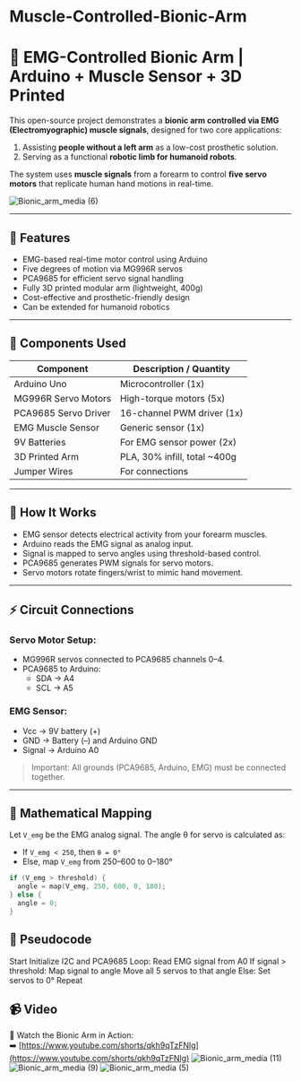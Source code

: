 # Muscle-Controlled-Bionic-Arm
# 💪 EMG-Controlled Bionic Arm | Arduino + Muscle Sensor + 3D Printed

This open-source project demonstrates a **bionic arm controlled via EMG (Electromyographic) muscle signals**, designed for two core applications:

1. Assisting **people without a left arm** as a low-cost prosthetic solution.  
2. Serving as a functional **robotic limb for humanoid robots**.

The system uses **muscle signals** from a forearm to control **five servo motors** that replicate human hand motions in real-time.

![Bionic_arm_media (6)](https://github.com/user-attachments/assets/fffb97ac-4d90-4ff0-bb9f-9fddfe1fc90f)


---

## 🎯 Features

- EMG-based real-time motor control using Arduino  
- Five degrees of motion via MG996R servos  
- PCA9685 for efficient servo signal handling  
- Fully 3D printed modular arm (lightweight, 400g)  
- Cost-effective and prosthetic-friendly design  
- Can be extended for humanoid robotics

---

## 🧰 Components Used

| Component             | Description / Quantity         |
|----------------------|--------------------------------|
| Arduino Uno          | Microcontroller (1x)           |
| MG996R Servo Motors  | High-torque motors (5x)        |
| PCA9685 Servo Driver | 16-channel PWM driver (1x)     |
| EMG Muscle Sensor    | Generic sensor (1x)            |
| 9V Batteries         | For EMG sensor power (2x)      |
| 3D Printed Arm       | PLA, 30% infill, total ~400g   |
| Jumper Wires         | For connections                |

---

## 🧠 How It Works

- EMG sensor detects electrical activity from your forearm muscles.  
- Arduino reads the EMG signal as analog input.  
- Signal is mapped to servo angles using threshold-based control.  
- PCA9685 generates PWM signals for servo motors.  
- Servo motors rotate fingers/wrist to mimic hand movement.

---

## ⚡ Circuit Connections

### Servo Motor Setup:
- MG996R servos connected to PCA9685 channels 0–4.
- PCA9685 to Arduino:
  - SDA → A4  
  - SCL → A5

### EMG Sensor:
- Vcc → 9V battery (+)  
- GND → Battery (–) and Arduino GND  
- Signal → Arduino A0

> Important: All grounds (PCA9685, Arduino, EMG) must be connected together.

---

## 📐 Mathematical Mapping

Let `V_emg` be the EMG analog signal. The angle θ for servo is calculated as:

- If `V_emg < 250`, then `θ = 0°`  
- Else, map `V_emg` from 250–600 to 0–180°

```cpp
if (V_emg > threshold) {
  angle = map(V_emg, 250, 600, 0, 180);
} else {
  angle = 0;
}
```  

## 🧾 Pseudocode
Start
Initialize I2C and PCA9685
Loop:
    Read EMG signal from A0
    If signal > threshold:
        Map signal to angle
        Move all 5 servos to that angle
    Else:
        Set servos to 0°
Repeat

## 📹 Video

🎥 Watch the Bionic Arm in Action:  
➡️ [https://www.youtube.com/shorts/qkh9qTzFNlg](https://www.youtube.com/shorts/qkh9qTzFNlg)
![Bionic_arm_media (11)](https://github.com/user-attachments/assets/69b29c00-ee17-4663-92bd-fad5245137a8)
![Bionic_arm_media (9)](https://github.com/user-attachments/assets/e489ce76-42c8-4b75-8b1c-19d84c7aaf33)
![Bionic_arm_media (5)](https://github.com/user-attachments/assets/83293f5a-e0a6-4b92-8586-d581f3e37d39)




